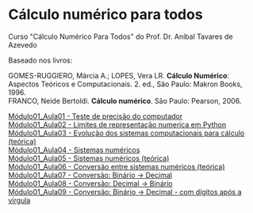 # Cálculo numérico para todos

Curso "Cálculo Numérico Para Todos" do Prof. Dr. Aníbal Tavares de Azevedo

Baseado nos livros:

GOMES-RUGGIERO, Márcia A.; LOPES, Vera LR. **Cálculo Numérico**: Aspectos Teóricos e Computacionais. 2. ed., São Paulo: Makron Books, 1996.<br />
FRANCO, Neide Bertoldi. **Cálculo numérico**. São Paulo: Pearson, 2006.


[Módulo01_Aula01 - Teste de precisão do computador](/CNPT_01_01.ipynb) <br />
[Módulo01_Aula02 - Limites de representação numerica em Python](/CNPT_01_02.ipynb) <br />
[Módulo01_Aula03 - Evolução dos sistemas computacionais para cálculo (teórica)](/CNPT_01_03.ipynb) <br />
[Módulo01_Aula04 - Sistemas numéricos](/CNPT_01_04.ipynb) <br />
[Módulo01_Aula05 - Sistemas numéricos (teórica)](/CNPT_01_05.ipynb) <br />
[Módulo01_Aula06 - Conversão entre sistemas numéricos (teórica)](/CNPT_01_06.ipynb) <br />
[Módulo01_Aula07 - Conversão: Binário -> Decimal](/CNPT_01_07.ipynb) <br />
[Módulo01_Aula08 - Conversão: Decimal -> Binário](/CNPT_01_08.ipynb) <br />
[Módulo01_Aula09 - Conversão: Binário -> Decimal - com dígitos após a vírgula](/CNPT_01_09.ipynb) <br />
